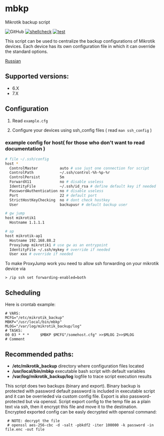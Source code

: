 # mbkp

Mikrotik backup script

![GitHub](https://img.shields.io/github/license/tenhishadow/mbkp?style=flat-square)
[![shellcheck](https://github.com/tenhishadow/mbkp/actions/workflows/shellcheck.yml/badge.svg)](https://github.com/tenhishadow/mbkp/actions/workflows/shellcheck.yml)
[![test](https://github.com/tenhishadow/mbkp/actions/workflows/test.yml/badge.svg)](https://github.com/tenhishadow/mbkp/actions/workflows/test.yml)

This script can be used to centralize the backup configurations of Mikrotik devices.
Each device has its own configuration file in which it can override the standard options.

[Russian](https://habr.com/post/342060)

## Supported versions:

* 6.X
* 7.X

## Configuration

1. Read ```example.cfg```

2. Configure your devices using ssh_config files ( read ```man ssh_config``` )


### example config for host( for those who don't want to read documentation )

```bash
# file ~/.ssh/config
host *
  ControlMaster          auto # use just one connection for script
  ControlPath            ~/.ssh/control-%h-%p-%r
  ControlPersist         5m
  ForwardX11             no # disable useless
  IdentityFile           ~/.ssh/id_rsa # define default key if needed
  PasswordAuthentication no # disable useless
  Port                   22 # default port
  StrictHostKeyChecking  no # dont check hostkey
  User                   backupusr # default backup user

# gw jump
host mikrotik1
  Hostname 1.1.1.1

# ap
host mikrotik-ap1
  Hostname 192.168.88.2
  ProxyJump mikrotik1 # use gw as an entrypoint
  IdentityFile ~/.ssh/mykey # override if needed
  User xxx # override if needed
```

To make ProxyJump work you need to allow ssh forwarding on your mikrotik device via
```
> /ip ssh set forwarding-enabled=both
```

## Scheduling

Here is crontab example:

```
# VARS:
MCFG="/etc/mikrotik_backup"
MBKP="/usr/local/bin/mbkp"
MLOG="/var/log/mikrotik_backup/log"
# TASKS:
00 03 * * *     $MBKP $MCFG"/somehost.cfg" >>$MLOG 2>>$MLOG             # Comment
```

## Recommended paths:

* **/etc/mikrotik_backup** directory where configuration files located
* **/usr/local/bin/mbkp** executable bash script with default variables
* **/var/log/mikrotik_backup/log** logfile to trace script execution results

This script does two backups (binary and export). Binary backup is protected with password
default password is included in executable script and it can be overrieded via custom config
file. Export is also password-protected but via openssl. Script export config to the temp file
as a plain text via ssh, then it encrypt this file and move it to the destination.
Encrypted exported config can be easly decrypted with openssl command:
```
 # NOTE: decrypt the file
 # openssl aes-256-cbc -d -salt -pbkdf2 -iter 100000 -k password -in file.enc -out file
```
